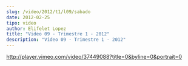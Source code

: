 ```yaml
---
slug: /video/2012/t1/l09/sabado
date: 2012-02-25
tipo: video
author: Elifelet Lopez
title: "Video 09 - Trimestre 1 - 2012"
description: "Video 09 - Trimestre 1 - 2012"
---
```


http://player.vimeo.com/video/37449088?title=0&byline=0&portrait=0
